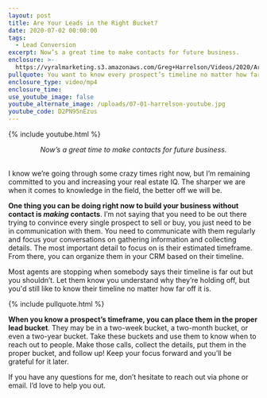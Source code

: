 ```yaml
---
layout: post
title: Are Your Leads in the Right Bucket?
date: 2020-07-02 00:00:00
tags:
  - Lead Conversion
excerpt: Now’s a great time to make contacts for future business.
enclosure: >-
  https://vyralmarketing.s3.amazonaws.com/Greg+Harrelson/Videos/2020/Are+Your+Leads+in+the+Right+Bucket_.mp4
pullquote: You want to know every prospect’s timeline no matter how far off it is.
enclosure_type: video/mp4
enclosure_time:
use_youtube_image: false
youtube_alternate_image: /uploads/07-01-harrelson-youtube.jpg
youtube_code: D2PN95nEzus
---
```


{% include youtube.html %}

<center><em>Now&rsquo;s a great time to make contacts for future business.</em></center>

<br>I know we’re going through some crazy times right now, but I’m remaining committed to you and increasing your real estate IQ. The sharper we are when it comes to knowledge in the field, the better off we will be.

**One thing you can be doing right now to build your business without contact is *making* contacts**. I’m not saying that you need to be out there trying to convince every single prospect to sell or buy, you just need to be in communication with them. You need to communicate with them regularly and focus your conversations on gathering information and collecting details. The most important detail to focus on is their estimated timeframe. From there, you can organize them in your CRM based on their timeline.

Most agents are stopping when somebody says their timeline is far out but you shouldn’t. Let them know you understand why they’re holding off, but you'd still like to know their timeline no matter how far off it is.

{% include pullquote.html %}

**When you know a prospect’s timeframe, you can place them in the proper lead bucket**. They may be in a two-week bucket, a two-month bucket, or even a two-year bucket. Take these buckets and use them to know when to reach out to people. Make those calls, collect the details, put them in the proper bucket, and follow up\! Keep your focus forward and you’ll be grateful for it later.

If you have any questions for me, don’t hesitate to reach out via phone or email. I’d love to help you out.

&nbsp;